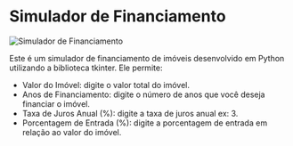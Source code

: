 # **Simulador de Financiamento**


![Simulador de Financiamento](https://github.com/Yur3e/Simulador-Financiamento/assets/88630655/534932b1-c587-4112-9832-9b3dfa7477a1)



Este é um simulador de financiamento de imóveis desenvolvido em Python utilizando a biblioteca tkinter. Ele permite:

- Valor do Imóvel: digite o valor total do imóvel.
- Anos de Financiamento: digite o número de anos que você deseja financiar o imóvel.
- Taxa de Juros Anual (%): digite a taxa de juros anual ex: 3.
- Porcentagem de Entrada (%): digite a porcentagem de entrada em relação ao valor do imóvel.

